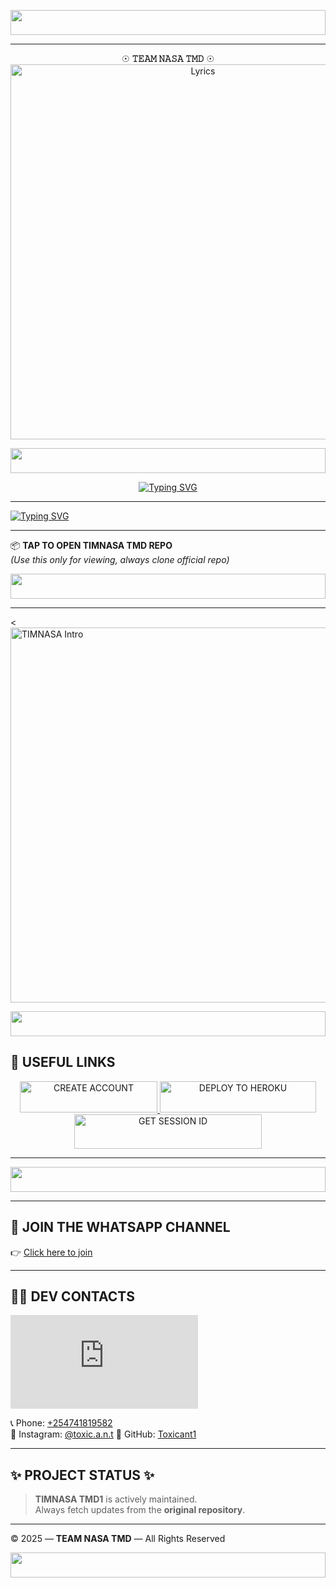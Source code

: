<!-- Glowing Footer -->
<p align="center">
  <img src="https://i.imgur.com/dBaSKWF.gif" height="40" width="100%">
</p>

---

<p align="center">
  ☉︎ <strong>𝚃𝙴𝙰𝙼 𝙽𝙰𝚂𝙰 𝚃𝙼𝙳</strong> ☉︎
<img src="https://github.com/Toxicant1/TIMNASA_TMD1/blob/main/media/lyrics-img.jpg?raw=true" alt="Lyrics" width="600"/>
</p>

<!-- Glowing Footer -->
<p align="center">
  <img src="https://i.imgur.com/dBaSKWF.gif" height="40" width="100%">
</p>

<p align="center">
  <a href="https://git.io/typing-svg">
    <img src="https://readme-typing-svg.demolab.com?font=Black+Ops+One&size=50&pause=1000&color=1BAFBAFF&center=true&width=910&height=100&lines=HI+THIS+IS+TEAMNASA-TMD;A+MULTI+DEVICE+WHATSAPP+BOT;SCRIPTED+BY+ISHAQ+IBRAHIM;STAR+AND+FORK+REPO" alt="Typing SVG" />
  </a>
</p>

---
[![Typing SVG](https://readme-typing-svg.herokuapp.com?font=Rockstar-ExtraBold&size=30&pause=1000&color=ff00bd&center=true&vCenter=true&width=815&height=60&lines=▭+▬+▭+▬+▭+▬+▭+▬+▭+▬+▭)](https://git.io/typing-svg)

---

📦 **TAP TO OPEN TIMNASA TMD REPO**  
_(Use this only for viewing, always clone official repo)_

<!-- Glowing Footer -->
<p align="center">
  <img src="https://i.imgur.com/dBaSKWF.gif" height="40" width="100%">
</p>

---
<
  <img src="https://raw.githubusercontent.com/Toxicant1/TIMNASA_TMD1/main/media/Readme.png" alt="TIMNASA Intro" width="600"/>

<!-- Glowing Footer -->
<p align="center">
  <img src="https://i.imgur.com/dBaSKWF.gif" height="40" width="100%">
</p>

## 🔗 USEFUL LINKS
<p align="center">
  <a href="https://signup.heroku.com/">
    <img title="CREATE ACCOUNT" src="https://img.shields.io/badge/CREATE_ACCOUNT-green?style=for-the-badge&logo=red" width="220" height="50"/>
  </a>
  <a href="https://dashboard.heroku.com/new?template=https://github.com/Toxicant1/TIMNASA_TMD1">
    <img title="DEPLOY TO HEROKU" src="https://img.shields.io/badge/DEPLOY_ON_HEROKU-red?style=for-the-badge&logo=nike" width="250" height="50"/>
  </a>
  <a href="https://timnasax-tmd1.onrender.com">
    <img title="GET SESSION ID" src="https://img.shields.io/badge/GET_SESSION_ID-HERE-blue?style=for-the-badge&logo=whatsapp" width="300" height="55"/>
  </a>
</p>

---

<!-- Glowing Footer -->
<p align="center">
  <img src="https://i.imgur.com/dBaSKWF.gif" height="40" width="100%">
</p>

---

## 📲 JOIN THE WHATSAPP CHANNEL

👉 [Click here to join](https://wa.me/254741819582)

---

## 👨‍💻 DEV CONTACTS

![Typing SVG](https://readme-typing-svg.demolab.com?font=Orbitron&size=28&pause=1000&color=F7C618&center=true&vCenter=true&width=900&height=80&lines=👨‍💻+Ishaq+Ibrahim+-+Bot+Developer;📞+Phone:+254741819582;📸+Instagram:+toxic.a.n.t)

📞 Phone: [+254741819582](https://wa.me/254741819582)  
📸 Instagram: [@toxic.a.n.t](https://instagram.com/toxic.a.n.t)
📁 GitHub: [Toxicant1](https://github.com/Toxicant1)

---

## ✨ PROJECT STATUS ✨

> **TIMNASA TMD1** is actively maintained.  
> Always fetch updates from the **original repository**.

---

© 2025 — <strong>TEAM NASA TMD</strong> — All Rights Reserved

<!-- Glowing Footer -->
<p align="center">
  <img src="https://i.imgur.com/dBaSKWF.gif" height="40" width="100%">
</p>